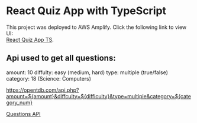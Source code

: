 # React Quiz App with TypeScript

This project was deployed to AWS Amplify. Click the following link to view UI:  
[React Quiz App TS](https://main.dsnxwy5iv8jpc.amplifyapp.com/).

## Api used to get all questions:

amount: 10
diffulty: easy (medium, hard)
type: multiple (true/false)
category: 18 (Science: Computers)

https://opentdb.com/api.php?amount=${amount}&diffculty=${difficulty}&type=multiple&category=${category_num}

[Questions API](https://opentdb.com/api.php?amount=10&diffculty=easy&type=multiple&category=18)

